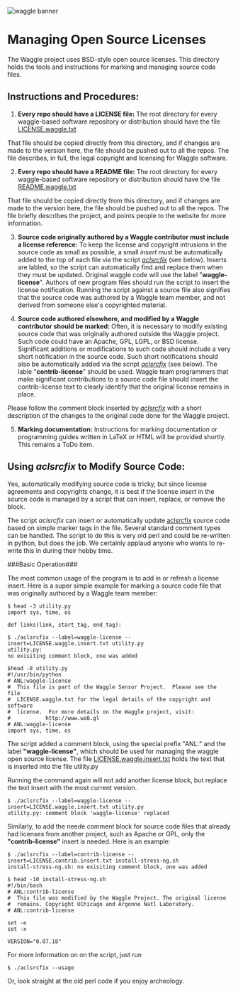 
![waggle banner](http://www.mcs.anl.gov/research/projects/waggle/docs/Img/banner.png)

# Managing Open Source Licenses

The Waggle project uses BSD-style open source licenses.  This directory holds the tools and instructions for marking and managing source code files.

## Instructions and Procedures:

1. **Every repo should have a LICENSE file:** The root directory for
every waggle-based software repository or distribution should have the
file [LICENSE.waggle.txt](https://github.com/waggle-sensor/waggle/blob/master/utils/open_source_license/LICENSE.waggle.txt)

 That file should be copied directly from
this directory, and if changes are made to the version here, the file
should be pushed out to all the repos.  The file describes, in full,
the legal copyright and licensing for Waggle software.

2. **Every repo should have a README file:** The root directory for
every waggle-based software repository or distribution should have the
file [README.waggle.txt](https://github.com/waggle-sensor/waggle/blob/master/utils/open_source_license/README.waggle.txt)

 That file should be copied directly from
this directory, and if changes are made to the version here, the file
should be pushed out to all the repos. The file briefly describes the
project, and points people to the website for more information.

3. **Source code originally authored by a Waggle contributor must
include a license reference:** To keep the license and copyright
intrusions in the source code as small as possible, a small *insert*
must be automatically added to the top of each file via the script
[*aclsrcfix*](https://github.com/waggle-sensor/waggle/blob/master/utils/open_source_license/aclsrcfix) (see below). 
Inserts are labled, so the script can automatically find and replace them when they must be updated. Original waggle code will use the label "**waggle-license**". Authors of new program files should run the
script to insert the license notification. Running the script against
a source file also signifies that the source code was authored by a
Waggle team member, and not derived from someone else's copyrighted
material.

4. **Source code authored elsewhere, and modified by a Waggle
contributor should be marked:** Often, it is necessary to modify
existing source code that was originally authored outside the Waggle
project.  Such code could have an Apache, GPL, LGPL, or BSD license.
Significant additions or modifications to such code should include a
very short notification in the source code.  Such short notifications should also be automatically added via the script [*aclsrcfix*](https://github.com/waggle-sensor/waggle/blob/master/utils/open_source_license/aclsrcfix) (see below). The lable "**contrib-license**" should be used.  Waggle team programmers that make significant contributions to a source code file should insert the contrib-license text to clearly identify that the original license remains in place.  
 
Please follow the comment block inserted by [*aclsrcfix*](https://github.com/waggle-sensor/waggle/blob/master/utils/open_source_license/aclsrcfix) with a short description of the changes to the original code done for the Waggle project.

5. **Marking documentation:**  Instructions for marking documentation or programming guides written in LaTeX or HTML will be provided shortly.  This remains a ToDo item.

 
## Using *aclsrcfix* to Modify Source Code:

Yes, automatically modifying source code is tricky, but since license agreements and copyrights change, it is best if the license *insert* in the source code is managed by a script that can insert, replace, or remove the block.

The script *aclsrcfix* can insert or automatically update
[aclsrcfix](https://github.com/waggle-sensor/waggle/blob/master/utils/open_source_license/aclsrcfix)
source code based on simple marker tags in the file. Several standard comment types can be handled.  The script to do this is very old perl and could be re-written in python, but does the job. We certainly applaud anyone who wants to re-write this in during their hobby time.  

###Basic Operation###

The most common usage of the program is to add in or refresh a license insert.  Here is a super simple example for marking a source code file that was originally authored by a Waggle team member:

```
$ head -3 utility.py
import sys, time, os

def links(link, start_tag, end_tag):

$ ./aclsrcfix --label=waggle-license --insert=LICENSE.waggle.insert.txt utility.py
utility.py:
no exisiting comment block, one was added

$head -8 utility.py
#!/usr/bin/python
# ANL:waggle-license
#  This file is part of the Waggle Sensor Project.  Please see the file
#  LICENSE.waggle.txt for the legal details of the copyright and software
#  license.  For more details on the Waggle project, visit:
#           http://www.wa8.gl
# ANL:waggle-license
import sys, time, os

```

The script added a comment block, using the special prefix "ANL:" and the label **"waggle-license"**, which should be used for managing the waggle open source license.  The file [LICENSE.waggle.insert.txt](https://github.com/waggle-sensor/waggle/blob/master/utils/open_source_license/LICENSE.waggle.insert.txt) holds the text that is inserted into the file utility.py

Running the command again will not add another license block, but replace the text insert with the most current version.

```
$ ./aclsrcfix --label=waggle-license --insert=LICENSE.waggle.insert.txt utility.py
utility.py: comment block 'waggle-license' replaced
```

Similarly, to add the neede comment block for source code files that already had licenses from another project, such as Apache or GPL, only the **"contrib-license"** insert is needed.  Here is an example:

```
$ ./aclsrcfix --label=contrib-license --insert=LICENSE.contrib.insert.txt install-stress-ng.sh
install-stress-ng.sh: no exisiting comment block, one was added

$ head -10 install-stress-ng.sh
#!/bin/bash
# ANL:contrib-license
#  This file was modified by the Waggle Project. The original license
#  remains. Copyright UChicago and Argonne Natl Laboratory.
# ANL:contrib-license

set -e
set -x

VERSION="0.07.18"
```

For more information on on the script, just run

```
$ ./aclsrcfix --usage
```

Or, look straight at the old perl code if you enjoy archeology.


